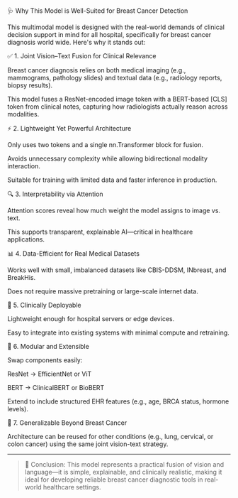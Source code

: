 
🩺 Why This Model is Well-Suited for Breast Cancer Detection

This multimodal model is designed with the real-world demands of clinical decision support in mind for all hospital, specifically for breast cancer diagnosis world wide. Here's why it stands out:

✅ 1. Joint Vision–Text Fusion for Clinical Relevance

Breast cancer diagnosis relies on both medical imaging (e.g., mammograms, pathology slides) and textual data (e.g., radiology reports, biopsy results).

This model fuses a ResNet-encoded image token with a BERT-based [CLS] token from clinical notes, capturing how radiologists actually reason across modalities.


⚡ 2. Lightweight Yet Powerful Architecture

Only uses two tokens and a single nn.Transformer block for fusion.

Avoids unnecessary complexity while allowing bidirectional modality interaction.

Suitable for training with limited data and faster inference in production.


🔍 3. Interpretability via Attention

Attention scores reveal how much weight the model assigns to image vs. text.

This supports transparent, explainable AI—critical in healthcare applications.


📊 4. Data-Efficient for Real Medical Datasets

Works well with small, imbalanced datasets like CBIS-DDSM, INbreast, and BreakHis.

Does not require massive pretraining or large-scale internet data.


🏥 5. Clinically Deployable

Lightweight enough for hospital servers or edge devices.

Easy to integrate into existing systems with minimal compute and retraining.


🧠 6. Modular and Extensible

Swap components easily:

ResNet → EfficientNet or ViT

BERT → ClinicalBERT or BioBERT


Extend to include structured EHR features (e.g., age, BRCA status, hormone levels).


🧬 7. Generalizable Beyond Breast Cancer

Architecture can be reused for other conditions (e.g., lung, cervical, or colon cancer) using the same joint vision-text strategy.



---

> 🧠 Conclusion:
This model represents a practical fusion of vision and language—it is simple, explainable, and clinically realistic, making it ideal for developing reliable breast cancer diagnostic tools in real-world healthcare settings.
